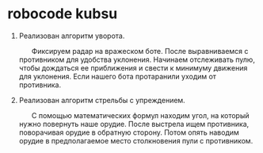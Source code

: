 # robocode kubsu
1) Реализован алгоритм уворота.
    <p style="text-indent: 25px;">Фиксируем радар на вражеском боте. После выравниваемся с противником для удобства уклонения. Начинаем отслеживать пулю, чтобы дождаться ее приближения и свести к минимуму движения для уклонения. Если нашего бота протаранили уходим от противника.</p>

2) Реализован алгоритм стрельбы с упреждением.
    <p style="text-indent: 25px;">С помощью математических формул находим угол, на который нужно повернуть наше орудие. После выстрела ищем противника, поворачивая орудие в обратную сторону. Потом опять наводим орудие в предполагаемое место столкновения пули с противником.</p>
